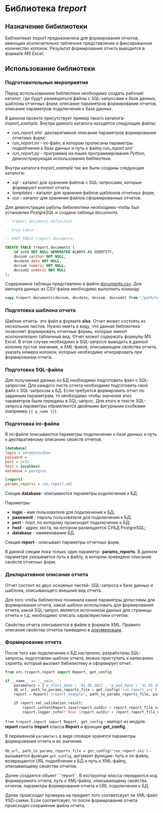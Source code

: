 # Библиотека _treport_

## Назначение бибилиотеки

Библиотекат _treport_ предназначена для формирования отчетов, имеющих исключительно табличное представление 
и фиксированное количество колонок. Результат формирования отчета выводится в формате _MS Excel_.

## Использование библиотеки

### Подготовительные мероприятия

Перед использованием библиотеки необходимо создать рабочий каталог, где будут размещаться файлы с SQL-запросами
к базе данных, шаблоны отчетных форм, описание параметров формирования отчетов, описание параметров подключения
к базе данных.

В данном проекте присутствует пример такого каталога- _treport_example_. Внутри данного каталога находятся следующие файлы:

- _run_report.xml_- декларативное описание параметров формирования отчетных форм;
- _run_report.ini_ - ini-файл, в котором прописаны параметры подклбчения к базе данных и путь к файлу _run_report.xml_
- _run_report.py_ - программа на языке программирования _Python_, демонстрирующая использование библиотеки.

Внутри каталога _treport_example_ так же были созданы следующие каталоги:

- _sql_ - каталог для хранения файлов с SQL-запросами, которые формируют контент отчета;
- _templates_ - каталог для хранения файлов шаблонов отчетных форм;
- _out_ - каталог для хранения файлов сформированных отчетов.

Для демонстрации работы бибилиотеки необходимо чтобы был установлен _PostgreSQL_ и создана таблица _documents_.

~~~sql
-- treport.documents definition

-- Drop table

-- DROP TABLE treport.documents;

CREATE TABLE treport.documents (
	id int8 NOT NULL GENERATED ALWAYS AS IDENTITY,
	docnum varchar NOT NULL,
	docdate date NOT NULL,
	docsum numeric NOT NULL,
	docsum2 numeric NOT NULL
);
~~~
Содержимое таблицы представлено в файле [documents.csv](https://github.com/novikov-nsa/treport/blob/master/treport_example/documents.csv). 
Для импорта данных из CSV-файла необходимо выполнить команду

~~~sql
copy treport.documents(docnum, docdate, docsum, docsum2) from '/path/to/documents.csv' delimiter ';' csv header;
~~~

### Подготовка шаблона отчета

Шаблон отчета- это файл в формате __xlsx__. Отчет может состоять из нескольких листов.
Нужно иметь в виду, что данная библиотека позволяет формировать отчетные формы, которые имеют
исключительно табличный вид. Отчет может содержать формулы MS Excel. В этом случае
необходимо в SQL-запросе выводить в данной колонке пустое значение, а 
XML-файле, описывающем свойства отчета, указать номера колонок, которые необходимо
игнорировать при формировании отчета. 

### Подготовка SQL-файла

Для получаения данных из БД необходимо подготовить файл с SQL-запросом.
Для каждого листа отчета необходимо подготовить свой файл с SQL-запросом к БД.
Если требуется формировать отчет по заданным параметрам, то необходимо чтобы
значения этих параметров были переданы в SQL-запрос. Для этого в тексте SQL-запроса
параметры обрамляются двойными фигурными скобками (например ```{{ p_name }}```).

### Подготовка ini-файла

В ini-файле описываются параметры подключение к базе данных и путь к декларативному
описанию свойств отчетов.

~~~ini
[database]
login = sergejnovikov
password =
port = 5432
host = localhost
database = postgres

[report]
params_reports = run_report.xml
~~~

Секция __database__- описываются параметры кодключения к БД.

Параметры:

- __login__ - имя пользователя для подключения к БД;
- __password__ - пароль пользователя для подключения к БД;
- __port__ - порт, по которому происходит подключение к БД;
- __host__ - адрес хоста, на котором размещается СУБД PostgreSQL;
- __database__ - наименование БД.

Секция __report__ - описывает параметры отчетных форм.

В данной секции пока только один параметр- __params_reports__. В данном параметре
указывается путь к файлу, в котором приведено описание свойств отчетных форм.

### Декларативное описание отчета

Отчет состоит из двух основных частей- SQL-запроса к базе данных и шаблона, описывающего внешний вид отчета.

Для того чтобы библиотека понимала какие параметры допустимы для формирования отчета, какой шаблон использовать
для формирования отчета, какой SQL-запрос является источником данных для страницы отчета и т.д. необходимо 
описать характеристики отчетов.

Свойства отчета описываются в файле в формате XML. Правило описания свойства
отчетов приведено в [документации](https://github.com/novikov-nsa/treport/wiki/%D0%94%D0%B5%D0%BA%D0%BB%D0%B0%D1%80%D0%B0%D1%82%D0%B8%D0%B2%D0%BD%D0%BE%D0%B5-%D0%BE%D0%BF%D0%B8%D1%81%D0%B0%D0%BD%D0%B8%D0%B5-%D0%BE%D1%82%D1%87%D0%B5%D1%82%D0%B0).

### Формирование отчета

После того как подключение к БД настроено, разработаны SQL-запросы, подготовлен шаблон отчета,
можно приступить к написанию скрипта, который вызовет бибилиотеку и сформирует отчет.

~~~python
from src.treport.report import Report, get_config

if __name__ == '__main__':
    parameters = {'p_start_date': '01.05.2022', 'p_end_date': '31.05.2022'}
    db_url, path_to_params_reports_file = get_config('run_report.ini')
    report = Report('treport_example', path_to_params_reports_file, parameters, db_url)

    if report.xml_validation_result:
        report.contentReport.save(report.outDir + report.report_file_name)
        report.logger.info(f'Файл {report.outDir + report.report_file_name} сохранен')
~~~

```from treport.report import Report, get_config``` - импорт из модуля
__report__ пакета __treport__ класса __Report__ и функции __get_config__.

В переменной ```parameters``` в виде словаря хранятся параметры формирования отчета
и их значения.

```db_url, path_to_params_reports_file = get_config('run_report.ini')``` - 
вызывается функция ```get_config```, аргумент функции- путь к ini-файлу, 
возвращается URL  подклбчения к БД и путь к XML-файлу, описывающему свойства
отчетов.

Далее создается объект ```report``. В коструктор класса передаются код формируемого отчета,
путь к XML-файлу, описывающему свойства отчетов, параметры формирования отчета и URL подключения к БД.

Далее происходит проверка на предмет того соответсвует ли XML-файл XSD-схеме.
Если соответсвует, то после формирования отчета происходит сохранение файла отчета.




